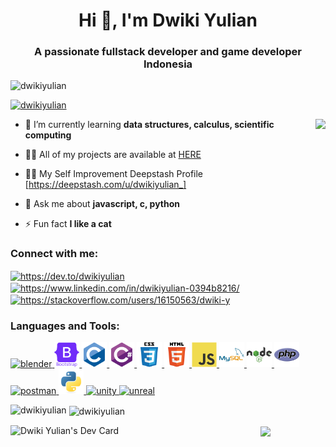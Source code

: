 <!--- - 👋 Hi, I’m @dwikiyulian
- 👀 I’m interested in Computer Science...
- 🌱 I’m currently learning JavaScript, C# and Python...
- 💞️ I’m looking to collaborate on Game Development Or Web Design...
--->



<h1 align="center">Hi 👋, I'm Dwiki Yulian</h1>
<h3 align="center">A passionate fullstack developer and game developer Indonesia</h3>

<p align="left"> <img src="https://komarev.com/ghpvc/?username=qjvxvL&label=Profile%20views&color=0e75b6&style=flat" alt="dwikiyulian" /> </p>

<p align="left"> <a href="https://github.com/ryo-ma/github-profile-trophy"><img src="https://github-profile-trophy.vercel.app/?username=qjvxvL" alt="dwikiyulian" /></a> </p>

<img align= "right" src = "https://i.pinimg.com/originals/ab/dc/be/abdcbe5fdef8ee78bdc312cda2b67df6.gif">

- 🌱 I’m currently learning **data structures, calculus, scientific computing**

- 👨‍💻 All of my projects are available at [HERE](https://qjvxvl.github.io/dwikiyulian.github.io/)

- 👨‍💻 My Self Improvement Deepstash Profile [https://deepstash.com/u/dwikiyulian_]

- 💬 Ask me about **javascript, c, python**

- ⚡ Fun fact **I like a cat**

<h3 align="left">Connect with me:</h3>
<p align="left">
<a href="https://dev.to/https://dev.to/dwikiyulian" target="blank"><img align="center" src="https://raw.githubusercontent.com/rahuldkjain/github-profile-readme-generator/master/src/images/icons/Social/devto.svg" alt="https://dev.to/dwikiyulian" height="30" width="40" /></a>
<a href="https://linkedin.com/in/https://www.linkedin.com/in/dwikiyulian-0394b8216/" target="blank"><img align="center" src="https://raw.githubusercontent.com/rahuldkjain/github-profile-readme-generator/master/src/images/icons/Social/linked-in-alt.svg" alt="https://www.linkedin.com/in/dwikiyulian-0394b8216/" height="30" width="40" /></a>
<a href="https://stackoverflow.com/users/https://stackoverflow.com/users/16150563/dwiki-y" target="blank"><img align="center" src="https://raw.githubusercontent.com/rahuldkjain/github-profile-readme-generator/master/src/images/icons/Social/stack-overflow.svg" alt="https://stackoverflow.com/users/16150563/dwiki-y" height="30" width="40" /></a>
</p>

<h3 align="left">Languages and Tools:</h3>
<p align="left"> <a href="https://www.blender.org/" target="_blank" rel="noreferrer"> <img src="https://download.blender.org/branding/community/blender_community_badge_white.svg" alt="blender" width="40" height="40"/> </a> <a href="https://getbootstrap.com" target="_blank" rel="noreferrer"> <img src="https://raw.githubusercontent.com/devicons/devicon/master/icons/bootstrap/bootstrap-plain-wordmark.svg" alt="bootstrap" width="40" height="40"/> </a> <a href="https://www.cprogramming.com/" target="_blank" rel="noreferrer"> <img src="https://raw.githubusercontent.com/devicons/devicon/master/icons/c/c-original.svg" alt="c" width="40" height="40"/> </a> <a href="https://www.w3schools.com/cs/" target="_blank" rel="noreferrer"> <img src="https://raw.githubusercontent.com/devicons/devicon/master/icons/csharp/csharp-original.svg" alt="csharp" width="40" height="40"/> </a> <a href="https://www.w3schools.com/css/" target="_blank" rel="noreferrer"> <img src="https://raw.githubusercontent.com/devicons/devicon/master/icons/css3/css3-original-wordmark.svg" alt="css3" width="40" height="40"/> </a> <a href="https://www.w3.org/html/" target="_blank" rel="noreferrer"> <img src="https://raw.githubusercontent.com/devicons/devicon/master/icons/html5/html5-original-wordmark.svg" alt="html5" width="40" height="40"/> </a> <a href="https://developer.mozilla.org/en-US/docs/Web/JavaScript" target="_blank" rel="noreferrer"> <img src="https://raw.githubusercontent.com/devicons/devicon/master/icons/javascript/javascript-original.svg" alt="javascript" width="40" height="40"/> </a> <a href="https://www.mysql.com/" target="_blank" rel="noreferrer"> <img src="https://raw.githubusercontent.com/devicons/devicon/master/icons/mysql/mysql-original-wordmark.svg" alt="mysql" width="40" height="40"/> </a> <a href="https://nodejs.org" target="_blank" rel="noreferrer"> <img src="https://raw.githubusercontent.com/devicons/devicon/master/icons/nodejs/nodejs-original-wordmark.svg" alt="nodejs" width="40" height="40"/> </a> <a href="https://www.php.net" target="_blank" rel="noreferrer"> <img src="https://raw.githubusercontent.com/devicons/devicon/master/icons/php/php-original.svg" alt="php" width="40" height="40"/> </a> <a href="https://postman.com" target="_blank" rel="noreferrer"> <img src="https://www.vectorlogo.zone/logos/getpostman/getpostman-icon.svg" alt="postman" width="40" height="40"/> </a> <a href="https://www.python.org" target="_blank" rel="noreferrer"> <img src="https://raw.githubusercontent.com/devicons/devicon/master/icons/python/python-original.svg" alt="python" width="40" height="40"/> </a> <a href="https://unity.com/" target="_blank" rel="noreferrer"> <img src="https://www.vectorlogo.zone/logos/unity3d/unity3d-icon.svg" alt="unity" width="40" height="40"/> </a> <a href="https://unrealengine.com/" target="_blank" rel="noreferrer"> <img src="https://raw.githubusercontent.com/kenangundogan/fontisto/036b7eca71aab1bef8e6a0518f7329f13ed62f6b/icons/svg/brand/unreal-engine.svg" alt="unreal" width="40" height="40"/> </a> </p>

<p><img align="left" src="https://github-readme-stats.vercel.app/api/top-langs?username=qjvxvL&show_icons=true&locale=en&layout=compact" alt="dwikiyulian" /></p>

<p>&nbsp;<img align="center" src="https://github-readme-stats.vercel.app/api?username=qjvxvL&show_icons=true&locale=en" width="500" alt="dwikiyulian" /></p> 


<a href="https://app.daily.dev/coderobstacles"><img src="https://api.daily.dev/devcards/6f594967b01341aeb6d988085ec25627.png?r=0tp" width="400" alt="Dwiki Yulian's Dev Card" align = "left"/></a>  <a  href="LINK TO: WHEN CLICKED">
      <img align = "center" src="https://github.r2v.ch/codewars?user=dwikiyulian" width="400"/>
    </a>

 


<!---
dwikiyulian/dwikiyulian is a ✨ special ✨ repository because its `README.md` (this file) appears on your GitHub profile.
You can click the Preview link to take a look at your changes.
--->
